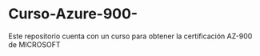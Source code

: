 # Curso-Azure-900-
Este repositorio cuenta con un curso para obtener la certificación AZ-900 de MICROSOFT 

